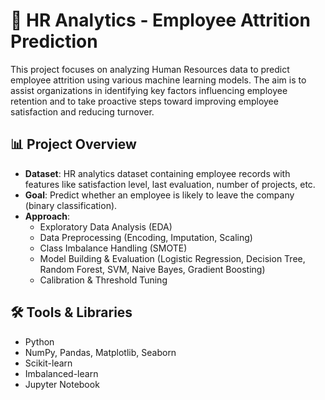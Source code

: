# 🧠 HR Analytics - Employee Attrition Prediction

This project focuses on analyzing Human Resources data to predict employee attrition using various machine learning models. The aim is to assist organizations in identifying key factors influencing employee retention and to take proactive steps toward improving employee satisfaction and reducing turnover.

## 📊 Project Overview

- **Dataset**: HR analytics dataset containing employee records with features like satisfaction level, last evaluation, number of projects, etc.
- **Goal**: Predict whether an employee is likely to leave the company (binary classification).
- **Approach**:
  - Exploratory Data Analysis (EDA)
  - Data Preprocessing (Encoding, Imputation, Scaling)
  - Class Imbalance Handling (SMOTE)
  - Model Building & Evaluation (Logistic Regression, Decision Tree, Random Forest, SVM, Naive Bayes, Gradient Boosting)
  - Calibration & Threshold Tuning

## 🛠️ Tools & Libraries

- Python
- NumPy, Pandas, Matplotlib, Seaborn
- Scikit-learn
- Imbalanced-learn
- Jupyter Notebook
